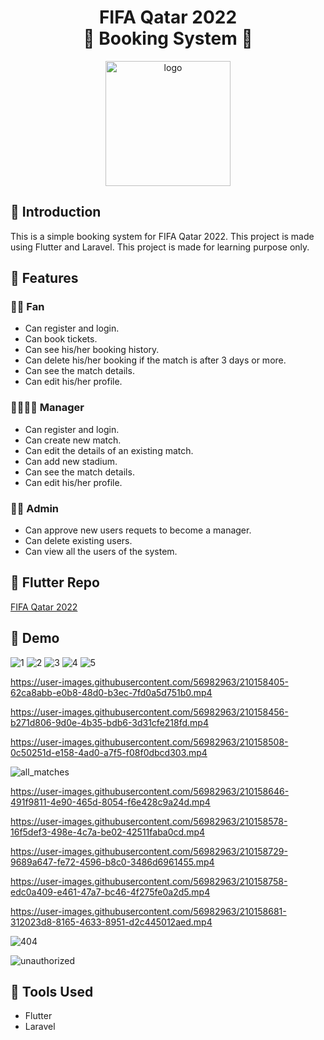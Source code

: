 <div align="center">

<H1>
FIFA Qatar 2022 <br>🎫 Booking System 🎫
</H1>

<img src="assets\images\logo2.png" alt="logo" width="200"  />

</div>

## 📌 Introduction

This is a simple booking system for FIFA Qatar 2022. This project is made using Flutter and Laravel. This project is made for learning purpose only.

## 📌 Features

### 🤸‍♀️ Fan

- Can register and login.
- Can book tickets.
- Can see his/her booking history.
- Can delete his/her booking if the match is after 3 days or more.
- Can see the match details.
- Can edit his/her profile.

### 👩‍💼👨‍💼 Manager

- Can register and login.
- Can create new match.
- Can edit the details of an existing match.
- Can add new stadium.
- Can see the match details.
- Can edit his/her profile.

### 👩‍💻 Admin

- Can approve new users requets to become a manager.
- Can delete existing users.
- Can view all the users of the system.

## 📌 Flutter Repo
<a href="https://github.com/DoniaEsawi/CMP-FIFA-World-Cup-Booking" target="_blank">FIFA Qatar 2022</a>

## 📌 Demo
![1](https://user-images.githubusercontent.com/56982963/210158989-7888ac93-b3b8-46e2-8355-67cb06911915.png)
![2](https://user-images.githubusercontent.com/56982963/210158990-b6849c43-47bb-4f0c-80d6-218f6784807f.png)
![3](https://user-images.githubusercontent.com/56982963/210158991-12115644-b0e4-44b2-88eb-6360e0ef4d86.png)
![4](https://user-images.githubusercontent.com/56982963/210158992-cf708faf-94af-427f-9064-8c6427110b3f.png)
![5](https://user-images.githubusercontent.com/56982963/210158993-66516942-f60d-482f-9c0c-4df72a39d923.png)




https://user-images.githubusercontent.com/56982963/210158405-62ca8abb-e0b8-48d0-b3ec-7fd0a5d751b0.mp4



https://user-images.githubusercontent.com/56982963/210158456-b271d806-9d0e-4b35-bdb6-3d31cfe218fd.mp4



https://user-images.githubusercontent.com/56982963/210158508-0c50251d-e158-4ad0-a7f5-f08f0dbcd303.mp4


![all_matches](https://user-images.githubusercontent.com/56982963/210158598-0ab77862-cd50-49d7-af26-8345276615af.png)



https://user-images.githubusercontent.com/56982963/210158646-491f9811-4e90-465d-8054-f6e428c9a24d.mp4


https://user-images.githubusercontent.com/56982963/210158578-16f5def3-498e-4c7a-be02-42511faba0cd.mp4



https://user-images.githubusercontent.com/56982963/210158729-9689a647-fe72-4596-b8c0-3486d6961455.mp4




https://user-images.githubusercontent.com/56982963/210158758-edc0a409-e461-47a7-bc46-4f275fe0a2d5.mp4






https://user-images.githubusercontent.com/56982963/210158681-312023d8-8165-4633-8951-d2c445012aed.mp4



![404](https://user-images.githubusercontent.com/56982963/210158608-9a78985b-1fe5-4d5d-9ecb-37f9c90e4e38.png)

![unauthorized](https://user-images.githubusercontent.com/56982963/210158619-f321d77a-4eb0-473c-805d-adea3d892360.png)


## 📌 Tools Used

- Flutter
- Laravel